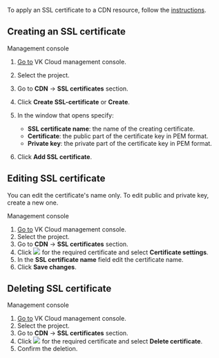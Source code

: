 <info>

To apply an SSL certificate to a CDN resource, follow the [instructions](../manage-cdn/ssl).

</info>

## Creating an SSL certificate

<tabs>
<tablist>
<tab>Management console</tab>
</tablist>
<tabpanel>

1. [Go to](https://msk.cloud.vk.com/app/en/) VK Cloud management console.
1. Select the project.
1. Go to **CDN** → **SSL certificates** section.
1. Click **Create SSL-certificate** or **Create**.
1. In the window that opens specify:

   - **SSL certificate name**: the name of the creating certificate.
   - **Certificate**: the public part of the certificate key in PEM format.
   - **Private key**: the private part of the certificate key in PEM format.

1. Click **Add SSL certificate**.

</tabpanel>
</tabs>

## Editing SSL certificate

<warn>

You can edit the certificate's name only. To edit public and private key, create a new one.

</warn>

<tabs>
<tablist>
<tab>Management console</tab>
</tablist>
<tabpanel>

1. [Go to](https://msk.cloud.vk.com/app/en/) VK Cloud management console.
1. Select the project.
1. Go to **CDN** → **SSL certificates** section.
1. Click ![ ](/en/assets/more-icon.svg "inline") for the required certificate and select **Certificate settings**.
1. In the **SSL certificate name** field edit the certificate name.
1. Click **Save changes**.

</tabpanel>
</tabs>

## Deleting SSL certificate

<tabs>
<tablist>
<tab>Management console</tab>
</tablist>
<tabpanel>

1. [Go to](https://msk.cloud.vk.com/app/en/) VK Cloud management console.
1. Select the project.
1. Go to **CDN** → **SSL certificates** section.
1. Click ![ ](/en/assets/more-icon.svg "inline") for the required certificate and select **Delete certificate**.
1. Confirm the deletion.

</tabpanel>
</tabs>
